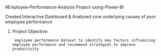 #Employee-Performance-Analysis Project-using-Power-BI

Created Interactive Dashboard & Analysed core underlying causes of poor employee performance
1.	Project Objective:
      
         employee performance dataset to identify key factors influencing employee performance and recommend strategies to improve productivity
